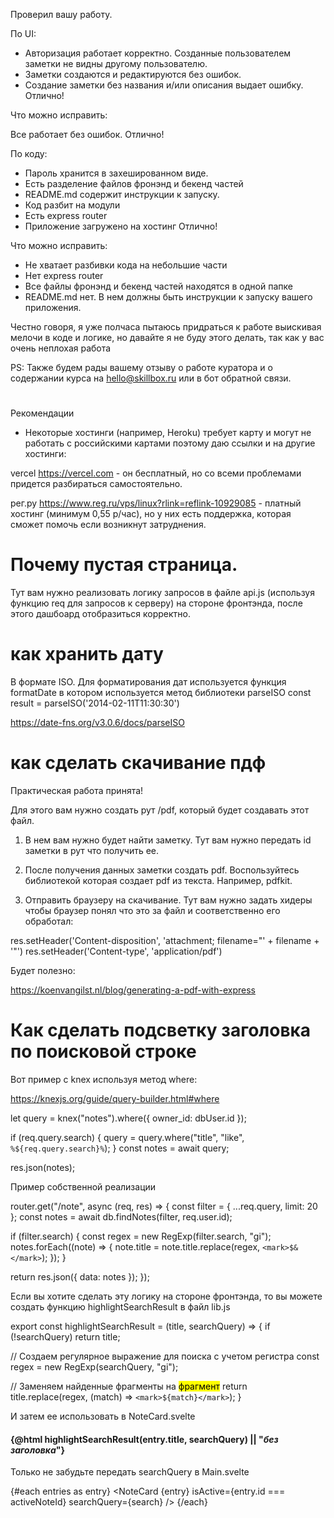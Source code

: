 Проверил вашу работу.

По UI:
+ Авторизация работает корректно. Созданные пользователем заметки не видны другому пользователю.
+ Заметки создаются и редактируются без ошибок.
+ Создание заметки без названия и/или описания выдает ошибку. Отлично!

Что можно исправить:

Все работает без ошибок. Отлично!

По коду:
+ Пароль хранится в захешированном виде.
+ Есть разделение файлов фронэнд и бекенд частей
+ README.md содержит инструкции к запуску.
+ Код разбит на модули
+ Есть express router
+ Приложение загружено на хостинг
Отлично!

Что можно исправить:
- Не хватает разбивки кода на небольшие части
- Нет express router
- Все файлы фронэнд и бекенд частей находятся в одной папке
- README.md нет. В нем должны быть  инструкции к запуску вашего приложения.


Честно говоря, я уже полчаса пытаюсь придраться к работе выискивая мелочи в коде и логике, но давайте я не буду этого делать, так как у вас очень неплохая работа   

PS: Также будем рады вашему отзыву о работе куратора и о содержании курса на hello@skillbox.ru или в бот обратной связи.

#
Рекомендации
- Некоторые хостинги (например, Heroku) требует карту и могут не работать с российскими картами поэтому даю ссылки и на другие хостинги:

vercel https://vercel.com - он бесплатный, но со всеми проблемами придется разбираться самостоятельно.

рег.ру https://www.reg.ru/vps/linux?rlink=reflink-10929085 - платный хостинг (минимум 0,55 р/час), но у них есть поддержка, которая сможет помочь если возникнут затруднения.

# Почему пустая страница.
Тут вам нужно реализовать логику запросов в файле api.js (используя функцию req для запросов к серверу) на стороне фронтэнда, после этого дашбоард отобразиться корректно.

# как хранить дату
В формате ISO. Для форматирования дат используется функция formatDate в котором используется метод библиотеки parseISO
const result = parseISO('2014-02-11T11:30:30')

https://date-fns.org/v3.0.6/docs/parseISO

# как сделать скачивание пдф
Практическая работа принята!

Для этого вам нужно создать рут /pdf, который будет создавать этот файл.

1. В нем вам нужно будет найти заметку. Тут вам нужно передать id заметки  в рут что получить ее.

2. После получения данных заметки создать pdf. Воспользуйтесь библиотекой которая создает pdf из текста. Например, pdfkit.

3. Отправить браузеру на скачивание. Тут вам нужно задать хидеры чтобы браузер понял что это за файл и соответственно его обработал:

res.setHeader('Content-disposition', 'attachment; filename="' + filename + '"')
res.setHeader('Content-type', 'application/pdf')

Будет полезно:

https://koenvangilst.nl/blog/generating-a-pdf-with-express

# Как сделать подсветку заголовка по поисковой строке
Вот пример с knex используя метод where:

https://knexjs.org/guide/query-builder.html#where

let query = knex("notes").where({ owner_id: dbUser.id });

if (req.query.search) {
      query = query.where("title", "like", `%${req.query.search}%`);
}
const notes = await query;

res.json(notes);

Пример собственной реализации

router.get("/note", async (req, res) => {
  const filter = { ...req.query, limit: 20 };
  const notes = await db.findNotes(filter, req.user.id);

  if (filter.search) {
    const regex = new RegExp(filter.search, "gi");
    notes.forEach((note) => {
      note.title = note.title.replace(regex, `<mark>$&</mark>`);
    });
  }

  return res.json({ data: notes });
});

Если вы хотите сделать эту логику на стороне фронтэнда, то вы можете создать функцию highlightSearchResult в файл lib.js

export const highlightSearchResult = (title, searchQuery) => {
  if (!searchQuery) return title;

  // Создаем регулярное выражение для поиска с учетом регистра
  const regex = new RegExp(searchQuery, "gi");

  // Заменяем найденные фрагменты на <mark>фрагмент</mark>
  return title.replace(regex, (match) => `<mark>${match}</mark>`);
}

И затем ее использовать в NoteCard.svelte

<script>
  import { link } from "svelte-spa-router";

  import { formatDate, formatSearchResult, highlightSearchResult } from "./lib";

  export let entry;
  export let isActive;
  export let searchQuery;
</script>



<h4 class="title">
    <!-- {@html formatSearchResult(entry) || "<em>без заголовка</em>"} -->
    {@html highlightSearchResult(entry.title, searchQuery) || "<em>без заголовка</em>"}
</h4>

Только не забудьте передать searchQuery в Main.svelte

{#each entries as entry}
  <NoteCard {entry} isActive={entry.id === activeNoteId} searchQuery={search} />
{/each}
